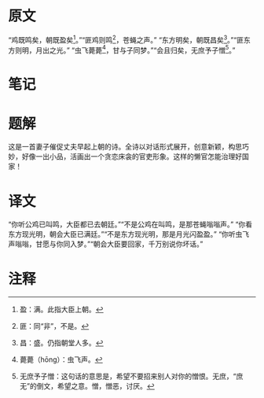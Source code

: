 # 原文
“鸡既鸣矣，朝既盈矣[^1]。”“匪鸡则鸣[^2]，苍蝇之声。”
“东方明矣，朝既昌矣[^3]。”“匪东方则明，月出之光。”
“虫飞薨薨[^4]，甘与子同梦。”“会且归矣，无庶予子憎[^5]。”
# 笔记

# 题解
这是一首妻子催促丈夫早起上朝的诗。全诗以对话形式展开，创意新颖，构思巧妙，好像一出小品，活画出一个贪恋床衾的官吏形象。这样的懒官怎能治理好国家！
# 译文
“你听公鸡已叫鸣，大臣都已去朝廷。”“不是公鸡在叫鸣，是那苍蝇嗡嗡声。”
“你看东方现光明，朝会大臣已满廷。”“不是东方现光明，那是月光闪盈盈。”
“你听虫飞声嗡嗡，甘愿与你同入梦。”“朝会大臣要回家，千万别说你坏话。”
# 注释

[^1]: 盈：满。此指大臣上朝。
[^2]: 匪：同“非”，不是。
[^3]: 昌：盛。仍指朝堂人多。
[^4]: 薨薨（hōng）：虫飞声。
[^5]: 无庶予子憎：这句话的意思是，希望不要招来别人对你的憎恨。无庶，“庶无”的倒文，希望之意。憎，憎恶，讨厌。